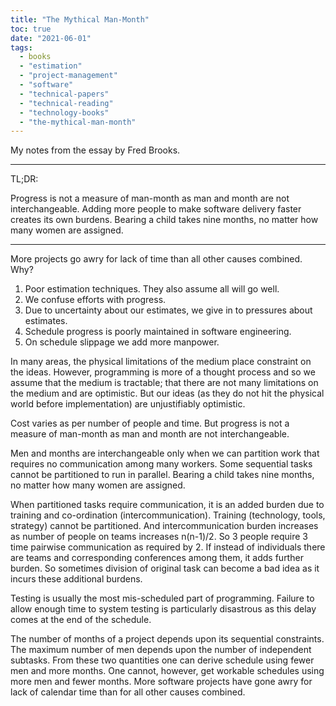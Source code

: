 ```yaml
---
title: "The Mythical Man-Month"
toc: true
date: "2021-06-01"
tags: 
  - books
  - "estimation"
  - "project-management"
  - "software"
  - "technical-papers"
  - "technical-reading"
  - "technology-books"
  - "the-mythical-man-month"
---
```


My notes from the essay by Fred Brooks.

* * *

TL;DR:

Progress is not a measure of man-month as man and month are not interchangeable. Adding more people to make software delivery faster creates its own burdens. Bearing a child takes nine months, no matter how many women are assigned.

* * *

More projects go awry for lack of time than all other causes combined. Why?

1. Poor estimation techniques. They also assume all will go well.
2. We confuse efforts with progress.
3. Due to uncertainty about our estimates, we give in to pressures about estimates.
4. Schedule progress is poorly maintained in software engineering.
5. On schedule slippage we add more manpower.

In many areas, the physical limitations of the medium place constraint on the ideas. However, programming is more of a thought process and so we assume that the medium is tractable; that there are not many limitations on the medium and are optimistic. But our ideas (as they do not hit the physical world before implementation) are unjustifiably optimistic.

Cost varies as per number of people and time. But progress is not a measure of man-month as man and month are not interchangeable.

Men and months are interchangeable only when we can partition work that requires no communication among many workers. Some sequential tasks cannot be partitioned to run in parallel. Bearing a child takes nine months, no matter how many women are assigned.

When partitioned tasks require communication, it is an added burden due to training and co-ordination (intercommunication). Training (technology, tools, strategy) cannot be partitioned. And intercommunication burden increases as number of people on teams increases n(n-1)/2. So 3 people require 3 time pairwise communication as required by 2. If instead of individuals there are teams and corresponding conferences among them, it adds further burden. So sometimes division of original task can become a bad idea as it incurs these additional burdens.

Testing is usually the most mis-scheduled part of programming. Failure to allow enough time to system testing is particularly disastrous as this delay comes at the end of the schedule.

The number of months of a project depends upon its sequential constraints. The maximum number of men depends upon the number of independent subtasks. From these two quantities one can derive schedule using fewer men and more months. One cannot, however, get workable schedules using more men and fewer months. More software projects have gone awry for lack of calendar time than for all other causes combined.
